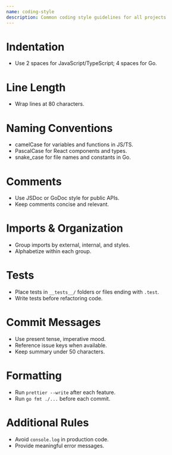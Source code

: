 ```yaml
---
name: coding-style
description: Common coding style guidelines for all projects
---
```


# Indentation
- Use 2 spaces for JavaScript/TypeScript; 4 spaces for Go.

# Line Length
- Wrap lines at 80 characters.

# Naming Conventions
- camelCase for variables and functions in JS/TS.
- PascalCase for React components and types.
- snake_case for file names and constants in Go.

# Comments
- Use JSDoc or GoDoc style for public APIs.
- Keep comments concise and relevant.

# Imports & Organization
- Group imports by external, internal, and styles.
- Alphabetize within each group.

# Tests
- Place tests in `__tests__/` folders or files ending with `.test`.
- Write tests before refactoring code.

# Commit Messages
- Use present tense, imperative mood.
- Reference issue keys when available.
- Keep summary under 50 characters.

# Formatting
- Run `prettier --write` after each feature.
- Run `go fmt ./...` before each commit.

# Additional Rules
- Avoid `console.log` in production code.
- Provide meaningful error messages.